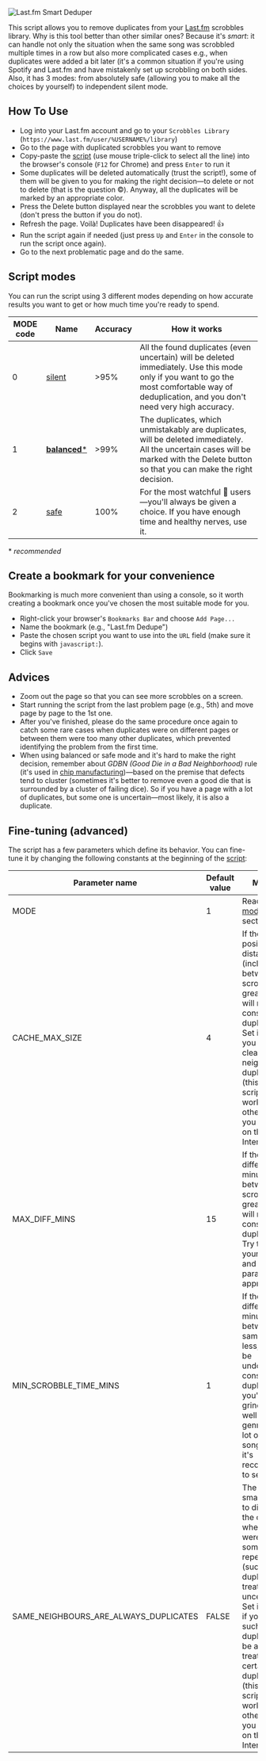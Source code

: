 ![Last.fm Smart Deduper](https://repository-images.githubusercontent.com/226846544/220b3880-1acd-11ea-9894-d310454be9ae)

This script allows you to remove duplicates from your [Last.fm](https://www.last.fm/) scrobbles library. Why is this tool better than other similar ones?  Because it's *smart*: it can handle not only the situation when the same song was scrobbled multiple times in a row but also more complicated cases e.g., when duplicates were added a bit later (it's a common situation if you're using Spotify and Last.fm and have mistakenly set up scrobbling on both sides. Also, it has 3 modes: from absolutely safe (allowing you to make all the choices by yourself) to independent silent mode.

## How To Use
* Log into your Last.fm account and go to your `Scrobbles Library` (`https://www.last.fm/user/%USERNAME%/library`)
* Go to the page with duplicated scrobbles you want to remove
* Copy-paste the [script](https://github.com/shevchenkoartem/lastfm-smart-deduper/blob/master/other/compressed-js/compressed-mode1-balanced.js) (use mouse triple-click to select all the line) into the browser's console (`F12` for Chrome) and press `Enter` to run it
* Some duplicates will be deleted automatically (trust the script!), some of them will be given to you for making the right decision—to delete or not to delete (that is the question ©). Anyway, all the duplicates will be marked by an appropriate color.
* Press the Delete button displayed near the scrobbles you want to delete (don't press the button if you do not).
* Refresh the page. Voilà! Duplicates have been disappeared! :+1:
* Run the script again if needed (just press `Up` and `Enter` in the console to run the script once again).
* Go to the next problematic page and do the same.

## Script modes

You can run the script using 3 different modes depending on how accurate results you want to get or how much time you're ready to spend.

MODE code | Name | Accuracy | How it works
-- | -- | -- | --
0 | [silent](https://github.com/shevchenkoartem/lastfm-smart-deduper/blob/master/other/compressed-js/compressed-mode0-silent.js) | >95% | All the found duplicates (even uncertain) will be deleted immediately. Use this mode only if you want to go the most comfortable way of deduplication, and you don't need very high accuracy. | 
1 | [**balanced***](https://github.com/shevchenkoartem/lastfm-smart-deduper/blob/master/other/compressed-js/compressed-mode1-balanced.js) | >99% | The duplicates, which unmistakably are duplicates, will be deleted immediately. All the uncertain cases will be marked with the Delete button so that you can make the right decision.
2 | [safe](https://github.com/shevchenkoartem/lastfm-smart-deduper/blob/master/other/compressed-js/compressed-mode2-safe.js) | 100% | For the most watchful :eyes: users—you'll always be given a choice. If you have enough time and healthy nerves, use it.

\* *recommended*

## Create a bookmark for your convenience

Bookmarking is much more convenient than using a console, so it worth creating a bookmark once you've chosen the most suitable mode for you.

* Right-click your browser's `Bookmarks Bar` and choose `Add Page...`
* Name the bookmark (e.g., "Last.fm Dedupe")
* Paste the chosen script you want to use into the `URL` field (make sure it begins with `javascript:`).
* Click `Save`

## Advices

* Zoom out the page so that you can see more scrobbles on a screen.
* Start running the script from the last problem page (e.g., 5th) and move page by page to the 1st one.
* After you've finished, please do the same procedure once again to catch some rare cases when duplicates were on different pages or between them were too many other duplicates, which prevented identifying the problem from the first time.
* When using balanced or safe mode and it's hard to make the right decision, remember about *GDBN (Good Die in a Bad Neighborhood)* rule (it's used in [chip manufacturing](http://yieldwerx.com/pat-gdbn-outlier-detection-moving-beyond-automotive/))—based on the premise that defects tend to cluster (sometimes it's better to remove even a good die that is surrounded by a cluster of failing dice). So if you have a page with a lot of duplicates, but some one is uncertain—most likely, it is also a duplicate.

## Fine-tuning (advanced)

The script has a few parameters which define its behavior. You can fine-tune it by changing the following constants at the beginning of the [script](https://github.com/shevchenkoartem/lastfm-smart-deduper/blob/master/lastfm-smart-deduper.js):

Parameter name | Default value | Meaning
-- | -- | --
MODE | 1 | Read [Script modes](https://github.com/shevchenkoartem/lastfm-smart-deduper#script-modes) section
CACHE_MAX_SIZE | 4 | If the positional distance (including) between two scrobbles is greater, they will not be considered as duplicates. Set it to 2 if you want to clean-up only neighboring duplicates (this way the script would work like the other ones you can find on the Internet)
MAX_DIFF_MINS | 15 | If the time difference (in minutes) between two scrobbles is greater, they will not be considered as duplicates. Try to analyze your cases and set this parameter appropriately.
MIN_SCROBBLE_TIME_MINS | 1 | If the time difference (in minutes) between the same songs is less, they will be undoubtedly considered as duplicates. If you're a grindcore (as well as other genres with a lot of "micro songs") lover, it's recommended to set it to 0.
SAME_NEIGHBOURS_ARE_ALWAYS_DUPLICATES | FALSE | The script is smart enough to distinguish the cases when you were playing some song repeatedly (such duplicates are treated as uncertain). Set it to TRUE if you want such duplicates to be always treated as certain duplicates (this way, the script would work like the other ones you can find on the Internet).
